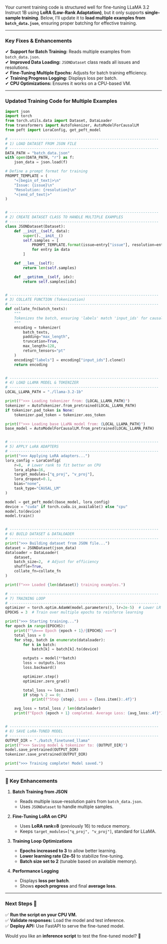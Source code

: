 Your current training code is structured well for fine-tuning LLaMA 3.2 Instruct 1B using **LoRA (Low-Rank Adaptation)**, but it only supports **single-sample training**. Below, I'll update it to **load multiple examples from `batch_data.json`**, ensuring proper batching for effective training.

---

### **Key Fixes & Enhancements**
✔ **Support for Batch Training:** Reads multiple examples from `batch_data.json`.  
✔ **Improved Data Loading:** `JSONDataset` class reads all issues and resolutions.  
✔ **Fine-Tuning Multiple Epochs:** Adjusts for batch training efficiency.  
✔ **Training Progress Logging:** Displays loss per batch.  
✔ **CPU Optimizations:** Ensures it works on a CPU-based VM.  

---

### **Updated Training Code for Multiple Examples**

```python
import json
import torch
from torch.utils.data import Dataset, DataLoader
from transformers import AutoTokenizer, AutoModelForCausalLM
from peft import LoraConfig, get_peft_model

# -------------------------------------------------------------------
# 1) LOAD DATASET FROM JSON FILE
# -------------------------------------------------------------------
DATA_PATH = "batch_data.json"
with open(DATA_PATH, "r") as f:
    json_data = json.load(f)

# Define a prompt format for training
PROMPT_TEMPLATE = (
    "<|begin_of_text|>\n"
    "Issue: {issue}\n"
    "Resolution: {resolution}\n"
    "<|end_of_text|>"
)


# -------------------------------------------------------------------
# 2) CREATE DATASET CLASS TO HANDLE MULTIPLE EXAMPLES
# -------------------------------------------------------------------
class JSONDataset(Dataset):
    def __init__(self, data):
        super().__init__()
        self.samples = [
            PROMPT_TEMPLATE.format(issue=entry["issue"], resolution=entry["resolution"])
            for entry in data
        ]

    def __len__(self):
        return len(self.samples)

    def __getitem__(self, idx):
        return self.samples[idx]


# -------------------------------------------------------------------
# 3) COLLATE FUNCTION (Tokenization)
# -------------------------------------------------------------------
def collate_fn(batch_texts):
    """
    Tokenizes the batch, ensuring 'labels' match 'input_ids' for causal LM.
    """
    encoding = tokenizer(
        batch_texts,
        padding="max_length",
        truncation=True,
        max_length=128,
        return_tensors="pt"
    )
    encoding["labels"] = encoding["input_ids"].clone()
    return encoding


# -------------------------------------------------------------------
# 4) LOAD LLAMA MODEL & TOKENIZER
# -------------------------------------------------------------------
LOCAL_LLAMA_PATH = "./llama-3.2-1b"

print(f">>> Loading tokenizer from: {LOCAL_LLAMA_PATH}")
tokenizer = AutoTokenizer.from_pretrained(LOCAL_LLAMA_PATH)
if tokenizer.pad_token is None:
    tokenizer.pad_token = tokenizer.eos_token

print(f">>> Loading base LLaMA model from: {LOCAL_LLAMA_PATH}")
base_model = AutoModelForCausalLM.from_pretrained(LOCAL_LLAMA_PATH)


# -------------------------------------------------------------------
# 5) APPLY LoRA ADAPTERS
# -------------------------------------------------------------------
print(">>> Applying LoRA adapters...")
lora_config = LoraConfig(
    r=8,  # Lower rank to fit better on CPU
    lora_alpha=16,
    target_modules=["q_proj", "v_proj"],
    lora_dropout=0.1,
    bias="none",
    task_type="CAUSAL_LM"
)

model = get_peft_model(base_model, lora_config)
device = "cuda" if torch.cuda.is_available() else "cpu"
model.to(device)
model.train()


# -------------------------------------------------------------------
# 6) BUILD DATASET & DATALOADER
# -------------------------------------------------------------------
print(">>> Building dataset from JSON file...")
dataset = JSONDataset(json_data)
dataloader = DataLoader(
    dataset,
    batch_size=2,  # Adjust for efficiency
    shuffle=True,
    collate_fn=collate_fn
)

print(f">>> Loaded {len(dataset)} training examples.")

# -------------------------------------------------------------------
# 7) TRAINING LOOP
# -------------------------------------------------------------------
optimizer = torch.optim.AdamW(model.parameters(), lr=2e-5)  # Lower LR for stability
EPOCHS = 3  # Train over multiple epochs to reinforce learning

print(">>> Starting training...")
for epoch in range(EPOCHS):
    print(f"\n=== Epoch {epoch + 1}/{EPOCHS} ===")
    total_loss = 0
    for step, batch in enumerate(dataloader):
        for k in batch:
            batch[k] = batch[k].to(device)

        outputs = model(**batch)
        loss = outputs.loss
        loss.backward()

        optimizer.step()
        optimizer.zero_grad()

        total_loss += loss.item()
        if step % 2 == 0:
            print(f"Step {step}, Loss = {loss.item():.4f}")

    avg_loss = total_loss / len(dataloader)
    print(f"Epoch {epoch + 1} completed. Average Loss: {avg_loss:.4f}")


# -------------------------------------------------------------------
# 8) SAVE LoRA-TUNED MODEL
# -------------------------------------------------------------------
OUTPUT_DIR = "./batch_finetuned_llama"
print(f">>> Saving model & tokenizer to: {OUTPUT_DIR}")
model.save_pretrained(OUTPUT_DIR)
tokenizer.save_pretrained(OUTPUT_DIR)

print(">>> Training complete! Model saved.")
```

---

### **🔧 Key Enhancements**
1. **Batch Training from JSON**  
   - Reads multiple issue-resolution pairs from `batch_data.json`.
   - Uses `JSONDataset` to handle multiple samples.

2. **Fine-Tuning LoRA on CPU**  
   - Uses **LoRA rank=8** (previously 16) to reduce memory.
   - Keeps `target_modules=["q_proj", "v_proj"]`, standard for LLaMA.

3. **Training Loop Optimizations**  
   - **Epochs increased to 3** to allow better learning.  
   - **Lower learning rate (2e-5)** to stabilize fine-tuning.  
   - **Batch size set to 2** (tunable based on available memory).  

4. **Performance Logging**  
   - Displays **loss per batch**.
   - Shows **epoch progress** and final **average loss**.

---

### **Next Steps 🚀**
✅ **Run the script on your CPU VM.**  
✅ **Validate responses:** Load the model and test inference.  
✅ **Deploy API:** Use FastAPI to serve the fine-tuned model.  

Would you like an **inference script** to test the fine-tuned model? 🚀
